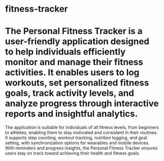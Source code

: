 # fitness-tracker
# The Personal Fitness Tracker is a user-friendly application designed to help individuals efficiently monitor and manage their fitness activities. It enables users to log workouts, set personalized fitness goals, track activity levels, and analyze progress through interactive reports and insightful analytics.
The application is suitable for individuals of all fitness levels, from beginners to athletes, enabling them to stay motivated and consistent in their routines. It supports step counting, workout tracking, nutrition logging, and goal setting, with synchronization options for wearables and mobile devices. With reminders and progress insights, the Personal Fitness Tracker ensures users stay on track toward achieving their health and fitness goals.
